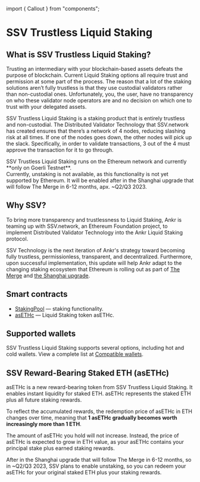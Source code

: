 import { Callout } from "components";

# SSV Trustless Liquid Staking

## What is SSV Trustless Liquid Staking?
Trusting an intermediary with your blockchain-based assets defeats the purpose of blockchain.
Current Liquid Staking options all require trust and permission at some part of the process.
The reason that a lot of the staking solutions aren’t fully trustless is that they use custodial validators rather than non-custodial ones. 
Unfortunately, you, the user, have no transparency on who these validator node operators are and no decision on which one to trust with your delegated assets.

SSV Trustless Liquid Staking is a staking product that is entirely trustless and non-custodial.
The Distributed Validator Technology that SSV.network has created ensures that there’s a network of 4 nodes, reducing slashing risk at all times.
If one of the nodes goes down, the other nodes will pick up the slack. 
Specifically, in order to validate transactions, 3 out of the 4 must approve the transaction for it to go through.
 
<Callout type="info">
SSV Trustless Liquid Staking runs on the Ethereum network and currently **only on Goerli Testnet**.<br />
Currently, unstaking is not available, as this functionality is not yet supported by Ethereum. 
It will be enabled after in the Shanghai upgrade that will follow The Merge in 6-12 months, apx. ~Q2/Q3 2023.
</Callout>

## Why SSV? 
To bring more transparency and trustlessness to Liquid Staking, Ankr is teaming up with SSV.network, an Ethereum Foundation project, to implement Distributed Validator Technology into the Ankr Liquid Staking protocol.

SSV Technology is the next iteration of Ankr's strategy toward becoming fully trustless, permissionless, transparent, and decentralized.
Furthermore, upon successful implementation, this update will help Ankr adapt to the changing staking ecosystem that Ethereum is rolling out as part of [The Merge](https://medium.com/ankr-network) and [the Shanghai upgrade](https://ambcrypto.com/eths-shanghai-update-assessing-what-it-means-for-the-ethereum-ecosystem/).

## Smart contracts
* [StakingPool](https://goerli.etherscan.io/address/0xEAc6684D77E40B3AF10f90222c90c1E70f105115) — staking functionality.
* [asETHc](https://goerli.etherscan.io/address/0x1Fb9Ed69C117271Eb84c9F5e4E4bA9f1dA0EF4dC) — Liquid Staking token asETHc.

## Supported wallets
SSV Trustless Liquid Staking supports several options, including hot and cold wallets. 
View a complete list at [Compatible wallets](/staking/extra/compatible-wallets/).

## SSV Reward-Bearing Staked ETH (asETHc)
asETHc is a new reward-bearing token from SSV Trustless Liquid Staking. It enables instant liquidity for staked ETH. asETHc represents the staked ETH plus all future staking rewards.

To reflect the accumulated rewards, the redemption price of asETHc in ETH changes over time, meaning that **1 asETHc gradually becomes worth increasingly more than 1 ETH**.

The amount of asETHc you hold will not increase. Instead, the price of asETHc is expected to grow in ETH value, as your asETHc contains your principal stake plus earned staking rewards.

After in the Shanghai upgrade that will follow The Merge in 6-12 months, so in ~Q2/Q3 2023, SSV plans to enable unstaking, so you can redeem your asETHc for your original staked ETH plus your staking rewards.
